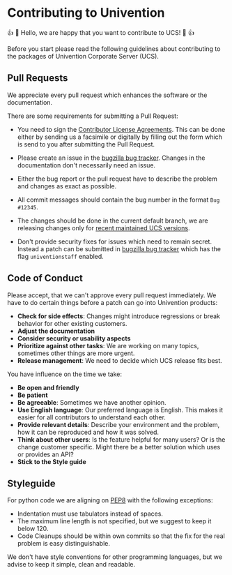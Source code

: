 # Contributing to Univention

:+1: :tada: Hello, we are happy that you want to contribute to UCS! :tada: :+1:

Before you start please read the following guidelines about contributing to the packages of Univention Corporate Server (UCS).

## Pull Requests

We appreciate every pull request which enhances the software or the documentation.

There are some requirements for submitting a Pull Request:

* You need to sign the [Contributor License Agreements](https://www.univention.com/about-us/open-source/contributor-agreement/). This can be done either by sending us a facsimile or digitally by filling out the form which is send to you after submitting the Pull Request.

* Please create an issue in the [bugzilla bug tracker](https://forge.univention.org/bugzilla/enter_bug.cgi). Changes in the documentation don't necessarily need an issue.

* Either the bug report or the pull request have to describe the problem and changes as exact as possible.

* All commit messages should contain the bug number in the format `Bug #12345`.

* The changes should be done in the current default branch, we are releasing changes only for [recent maintained UCS versions](http://wiki.univention.de/index.php?title=Maintenance_Cycle_for_UCS).

* Don't provide security fixes for issues which need to remain secret. Instead a patch can be submitted in [bugzilla bug tracker](https://forge.univention.org/bugzilla/enter_bug.cgi) which has the flag `univentionstaff` enabled.

## Code of Conduct

Please accept, that we can't approve every pull request immediately. We have to do certain things before a patch can go into Univention products:
* **Check for side effects**: Changes might introduce regressions or break behavior for other existing customers.
* **Adjust the documentation**
* **Consider security or usability aspects**
* **Prioritize against other tasks**: We are working on many topics, sometimes other things are more urgent.
* **Release management**: We need to decide which UCS release fits best.

You have influence on the time we take:

* **Be open and friendly**
* **Be patient**
* **Be agreeable**: Sometimes we have another opinion.
* **Use English language**: Our preferred language is English. This makes it easier for all contributors to understand each other.
* **Provide relevant details**: Describe your environment and the problem, how it can be reproduced and how it was solved.
* **Think about other users**: Is the feature helpful for many users? Or is the change customer specific. Might there be a better solution which uses or provides an API?
* **Stick to the Style guide**

## Styleguide

For python code we are aligning on [PEP8](https://www.python.org/dev/peps/pep-0008/) with the following exceptions:

* Indentation must use tabulators instead of spaces.
* The maximum line length is not specified, but we suggest to keep it below 120.
* Code Cleanups should be within own commits so that the fix for the real problem is easy distinguishable.

We don't have style conventions for other programming languages, but we advise to keep it simple, clean and readable.
